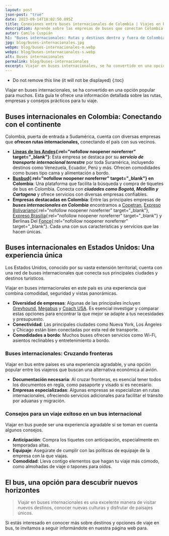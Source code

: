 ```yaml
---
layout: post
json-post: "true"
date: 2023-09-14T18:02:50.095Z
title: Conexiones entre buses internacionales de Colombia | Viajes en bus
description: Aprende sobre las empresas de buses que conectan Colombia con destinos internacionales. ¡Infórmate, compara y viaja!
autor: Camilo Cuspián
h1: "Buses internacionales: Rutas y destinos dentro y fuera de Colombia"
jpg: blog/buses-internacionales.jpg
webpm: blog/buses-internacionales-m.webp
webps: blog/buses-internacionales-s.webp
alt: Buses internacionales
permalink: blog/buses-internacionales
excerpt: Viajar en buses internacionales, se ha convertido en una opción popular para muchos. Esta guía te ofrece una información detallada sobre las rutas, empresas y consejos prácticos para tu viaje.
---
```

* Do not remove this line (it will not be displayed)
{:toc}

Viajar en buses internacionales, se ha convertido en una opción popular para muchos. Esta guía te ofrece una información detallada sobre las rutas, empresas y consejos prácticos para tu viaje.

## Buses internacionales en Colombia: Conectando con el continente

Colombia, puerta de entrada a Sudamérica, cuenta con diversas empresas que **ofrecen rutas internacionales,** conectando el país con sus vecinos.

* **[Líneas de los Andes](https://www.bing.com/ck/a?!&&p=6fb5d699a3bae90aJmltdHM9MTY5MjgzNTIwMCZpZ3VpZD0xYzkzOTAzNi0wODdiLTZkODAtMWY4Zi04MzQxMDlkNDZjYmYmaW5zaWQ9NTQ4NA&ptn=3&hsh=3&fclid=1c939036-087b-6d80-1f8f-834109d46cbf&u=a1aHR0cHM6Ly93d3cuYmluZy5jb20vYWxpbmsvbGluaz91cmw9aHR0cHMlM2ElMmYlMmZsaW5lYXNkZWxvc2FuZGVzLmNvbSUyZiZzb3VyY2U9c2VycC1sb2NhbCZoPXU1dmJjakhNTDdROUpuTUh5NlYwdWo2JTJma3BXTkY4em52eVlOQ3JHWiUyZm5RJTNkJnA9bHdfZ2J0JmlnPTFBQ0M5QTk4RUMxNDQ2ODM5MUI4MDVFNUQ3OUE4M0YyJnlwaWQ9WU44MDQxeDExNzY4OTc4NTI2NjQwMjkwNTc4&ntb=1){:rel="nofollow noopener noreferrer" target="_blank"}**: Esta empresa se destaca por su ***servicio de transporte internacional terrestre*** por toda Suramérica, incluyendo destinos como Venezuela, Ecuador, Perú y más. Ofrecen comodidades como buses tipo cama y alimentación a bordo.
* **[Busbud](https://www.bing.com/aclick?ld=e8ZDvQ4F7gBDlLILzpYl9lbjVUCUymKg1LrYzUI1wb7ZJfsu0d3R-HuJMxRoGnyzhmxeKvwnNUyC9WgkQg_ESpa4DW9dWk-Uj2nBX03mWJkrkGg-YfJ7AYV8Bw6nEpYRf6BerBFWk9vJmOfox8p9BqHJ7Cfty9ZEVsYwuKKSXIDCClaSXqogg_mQodiyBw5aFOp02aNg&u=aHR0cHMlM2ElMmYlMmZ3d3cuYnVzYnVkLmNvbSUyZmVzLTQxOSUyZiUzZm1zY2xraWQlM2QxNjVlZDM4MjZhOWUxNDg0YTkwOWI3NjU1N2NhZTBjYiUyNnV0bV9zb3VyY2UlM2RiaW5nJTI2dXRtX21lZGl1bSUzZGNwYyUyNnV0bV9jYW1wYWlnbiUzZGJyYW5kLWVzJTI2dXRtX3Rlcm0lM2RidXNidWQlMjZ1dG1fY29udGVudCUzZEJ1c2J1ZA&rlid=165ed3826a9e1484a909b76557cae0cb&ntb=1){:rel="nofollow noopener noreferrer" target="_blank"} en Colombia**: Una plataforma que facilita la búsqueda y compra de tiquetes de bus en Colombia. Conecta con ***ciudades como Bogotá, Medellín y Cartagena*** y ofrece servicios con diversas empresas confiables.
* **Empresas destacadas en Colombia**: Entre las principales empresas de ***buses internacionales en Colombia*** encontramos a [Copetran](https://www.bing.com/ck/a?!&&p=ac63a240dc127f51JmltdHM9MTY5MjgzNTIwMCZpZ3VpZD0xYzkzOTAzNi0wODdiLTZkODAtMWY4Zi04MzQxMDlkNDZjYmYmaW5zaWQ9NTE5MA&ptn=3&hsh=3&fclid=1c939036-087b-6d80-1f8f-834109d46cbf&psq=Copetran&u=a1aHR0cHM6Ly93d3cuY29wZXRyYW4uY29tLw&ntb=1), [Expreso Bolivariano](https://www.bing.com/ck/a?!&&p=7a2250f747efd83bJmltdHM9MTY5MjgzNTIwMCZpZ3VpZD0xYzkzOTAzNi0wODdiLTZkODAtMWY4Zi04MzQxMDlkNDZjYmYmaW5zaWQ9NTE5OA&ptn=3&hsh=3&fclid=1c939036-087b-6d80-1f8f-834109d46cbf&psq=*+Expreso+Bolivariano&u=a1aHR0cHM6Ly93d3cuYm9saXZhcmlhbm8uY29tLmNvLw&ntb=1){:rel="nofollow noopener noreferrer" target="_blank"}, [Expreso Brasilia](https://www.bing.com/ck/a?!&&p=937db3fead9021ebJmltdHM9MTY5MjgzNTIwMCZpZ3VpZD0xYzkzOTAzNi0wODdiLTZkODAtMWY4Zi04MzQxMDlkNDZjYmYmaW5zaWQ9NTE4OQ&ptn=3&hsh=3&fclid=1c939036-087b-6d80-1f8f-834109d46cbf&psq=*+Expreso+Brasilia&u=a1aHR0cHM6Ly93d3cuZXhwcmVzb2JyYXNpbGlhLmNvbS8&ntb=1){:rel="nofollow noopener noreferrer" target="_blank"} y Berlinas Del [Fonce](https://www.bing.com/ck/a?!&&p=bb43666cf772c3c7JmltdHM9MTY5MjgzNTIwMCZpZ3VpZD0xYzkzOTAzNi0wODdiLTZkODAtMWY4Zi04MzQxMDlkNDZjYmYmaW5zaWQ9NTE4NQ&ptn=3&hsh=3&fclid=1c939036-087b-6d80-1f8f-834109d46cbf&psq=Fonce&u=a1aHR0cHM6Ly9mb25jZXAuZ292LmNvLw&ntb=1){:rel="nofollow noopener noreferrer" target="_blank"}. Cada una con sus características y servicios que las hacen únicas.

## Buses internacionales en Estados Unidos: Una experiencia única

Los Estados Unidos, conocido por su vasta extensión territorial, cuenta con una red de buses internacionales que conecta sus principales ciudades y destinos turísticos. 

Viajar en buses internacionales en este país es una experiencia que combina comodidad, seguridad y vistas panorámicas.

* **Diversidad de empresas**: Algunas de las principales incluyen [Greyhound](https://www.bing.com/ck/a?!&&p=0bcd6c8cc7ea395aJmltdHM9MTY5MjgzNTIwMCZpZ3VpZD0xYzkzOTAzNi0wODdiLTZkODAtMWY4Zi04MzQxMDlkNDZjYmYmaW5zaWQ9NTIxMQ&ptn=3&hsh=3&fclid=1c939036-087b-6d80-1f8f-834109d46cbf&psq=Greyhound&u=a1aHR0cHM6Ly93d3cuZ3JleWhvdW5kLmNvbS8&ntb=1), [Megabus](https://www.bing.com/ck/a?!&&p=e3b1d587a3890ec8JmltdHM9MTY5MjgzNTIwMCZpZ3VpZD0xYzkzOTAzNi0wODdiLTZkODAtMWY4Zi04MzQxMDlkNDZjYmYmaW5zaWQ9NTIwNQ&ptn=3&hsh=3&fclid=1c939036-087b-6d80-1f8f-834109d46cbf&psq=Megabus&u=a1aHR0cHM6Ly93d3cubWVnYWJ1cy5nb3YuY28v&ntb=1) y [Coach USA](https://www.bing.com/ck/a?!&&p=567689244d67121aJmltdHM9MTY5MjgzNTIwMCZpZ3VpZD0xYzkzOTAzNi0wODdiLTZkODAtMWY4Zi04MzQxMDlkNDZjYmYmaW5zaWQ9NTI3OQ&ptn=3&hsh=3&fclid=1c939036-087b-6d80-1f8f-834109d46cbf&psq=Coach+USA&u=a1aHR0cHM6Ly93d3cuY29hY2h1c2EuY29tLw&ntb=1). Es esencial investigar y comparar estas opciones para encontrar la que mejor se adapte a tus necesidades y presupuesto.
* **Conectividad**: Las principales ciudades como Nueva York, Los Ángeles y Chicago están bien conectadas por esta red de transporte.
* **Comodidades a bordo**: Muchos buses ofrecen servicios como Wi-Fi, asientos reclinables y entretenimiento a bordo.

### Buses internacionales: Cruzando fronteras

Viajar en bus entre países es una experiencia agradable, y una opción popular entre los viajeros que buscan una alternativa económica al avión.  

* **Documentación necesaria**: Al cruzar fronteras, es esencial tener todos los documentos en regla, como pasaporte y visado si es necesario.
* **Empresas especializadas**: Algunas empresas se especializan en rutas internacionales, ofreciendo servicios adicionales para facilitar el tránsito por aduanas y migración.

### Consejos para un viaje exitoso en un bus internacional

Viajar en bus puede ser una experiencia agradable si se toman en cuenta algunos consejos.

* **Anticipación**: Compra los tiquetes con anticipación, especialmente en temporadas altas.
* **Equipaje**: Asegúrate de cumplir con las políticas de equipaje de la empresa con la que viajas.
* **Comodidad**: Lleva contigo elementos que hagan tu viaje más cómodo, como almohadas de viaje o tapones para oídos.

## El bus, una opción para descubrir nuevos horizontes

> Viajar en buses internacionales es una excelente manera de visitar nuevos destinos, conocer nuevas culturas y disfrutar de paisajes únicos.

Si estás interesado en conocer más sobre destinos y opciones de viaje en bus, te invitamos a seguir informándote en nuestra página web para.